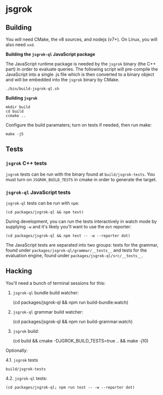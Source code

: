 # jsgrok

## Building

You will need CMake, the v8 sources, and nodejs (v7+). On Linux, you will also
need `xxd`.

**Building the `jsgrok-ql` JavaScript package**

The JavaScript runtime package is needed by the `jsgrok` binary (the C++ part)
in order to evaluate queries. The following script will pre-compile the
JavaScript into a single .js file which is then converted to a binary object
and will be embedded into the `jsgrok` binary by CMake.

    ./bin/build-jsgrok-ql.sh

**Building `jsgrok`**

    mkdir build
    cd build
    ccmake ..

Configure the build paramaters; turn on tests if needed, then run make:

    make -j5

## Tests

### `jsgrok` C++ tests

`jsgrok` tests can be run with the binary found at `build/jsgrok-tests`.
You must turn on `JSGROK_BUILD_TESTS` in cmake in order to generate the target.

### `jsgrok-ql` JavaScript tests

`jsgrok-ql` tests can be run with `npm`:

    (cd packages/jsgrok-ql && npm test)

During development, you can run the tests interactively in watch mode by
supplying `-w` and it's likely you'll want to use the `dot` reporter:

    (cd packages/jsgrok-ql && npm test -- -w --reporter dot)

The JavaScript tests are separated into two groups: tests for the grammar,
found under `packages/jsgrok-ql/grammar/__tests__` and tests for the evaluation
engine, found under `packages/jsgrok-ql/src/__tests__`.

## Hacking

You'll need a bunch of terminal sessions for this:

1. `jsgrok-ql` bundle build watcher:

    (cd packages/jsgrok-ql && npm run build-bundle:watch)

2. `jsgrok-ql` grammar build watcher:

    (cd packages/jsgrok-ql && npm run build-grammar:watch)

3. `jsgrok` build:

    (cd build && cmake -DJGROK_BUILD_TESTS=true .. && make -j10)

Optionally:

4.1. `jsgrok` tests

    build/jsgrok-tests

4.2. `jsgrok-ql` tests:

    (cd packages/jsgrok-ql; npm run test -- -w --reporter dot)